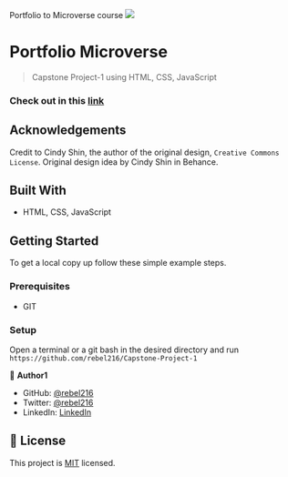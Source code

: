 Portfolio to Microverse course
![](https://img.shields.io/badge/Microverse-blueviolet)

# Portfolio Microverse

> Capstone Project-1 using HTML, CSS, JavaScript

### Check out in this [link](https://rebel216.github.io/Capstone-Project-1/)



## Acknowledgements

Credit to Cindy Shin, the author of the original design, `Creative Commons License`.
Original design idea by Cindy Shin in Behance.

## Built With

- HTML, CSS, JavaScript

## Getting Started

To get a local copy up follow these simple example steps.

### Prerequisites

- GIT

### Setup

Open a terminal or a git bash in the desired directory and run `https://github.com/rebel216/Capstone-Project-1`

👤 **Author1**

- GitHub: [@rebel216](https://github.com/rebel216)
- Twitter: [@rebel216](https://twitter.com/rebel216)
- LinkedIn: [LinkedIn](https://linkedin.com/in/rebel216)

## 📝 License

This project is [MIT](./MIT.md) licensed.
